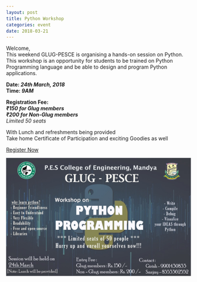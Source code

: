 ```yaml
---
layout: post
title: Python Workshop
categories: event
date: 2018-03-21
---
```

Welcome,<br>
This weekend GLUG-PESCE is organising a hands-on session on Python. This workshop is an opportunity for students to be trained on Python Programming language and be able to design and program Python applications.

**Date: *24th March, 2018*<br>
Time: *9AM***

**Registration Fee:<br> *₹150 for Glug members<br> ₹200 for Non-Glug members***<br>
*Limited 50 seats*

With Lunch and refreshments being provided<br>Take home Certificate of Participation and exciting Goodies as well

<p class="row justify-content-center">
  <a href="https://goo.gl/forms/Tki3aqEt98cT5Fo32" class="btn btn-warning btn-lg">Register Now</a>
</p>

![poster](/assets/img/blog/2018-03-21-python-workshop-poster.jpeg)
